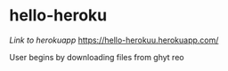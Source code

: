 # hello-heroku
*Link to herokuapp* https://hello-herokuu.herokuapp.com/

User begins by downloading files from ghyt reo 
